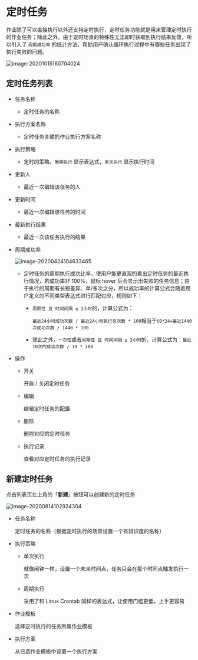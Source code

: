 # 定时任务

作业除了可以直接执行以外还支持定时执行，定时任务功能就是用来管理定时执行的作业任务；除此之外，由于定时场景的特殊性无法即时获取到执行结果反馈，所以引入了 `周期成功率` 的统计方法，帮助用户确认循环执行过程中有哪些任务出现了执行失败的问题。

![image-20201015160704024](media/image-20201015160704024.png)

## 定时任务列表

- 任务名称

  - 定时任务的名称

- 执行方案名称

  - 定时任务关联的作业执行方案名称

- 执行策略

  - 定时的策略，`周期执行` 显示表达式，`单次执行` 显示执行时间

- 更新人

  - 最近一次编辑该任务的人

- 更新时间

  - 最近一次编辑该任务的时间

- 最新执行结果

  - 最近一次该任务执行的结果

- 周期成功率

  ![image-20200424104633465](media/image-20200424104633465.png)

  - 定时任务的周期执行成功比率，使用户能更直观的看出定时任务的最近执行情况，若成功率非 100%，鼠标 hover 后会显示出失败的任务信息；由于执行的周期有长短差异、单/多次之分，所以成功率的计算公式会随着用户定义的不同类型表达式进行匹配对应，规则如下：

    - `周期性 且 时间间隔 ≤ 1小时`的，计算公式为：

      `最近24小时成功次数 / 最近24小时执行总次数 * 100`相当于`60*24=最近1440次成功次数 / 1440 * 100` 

    - 除此之外，`一次性`或者`周期性 且 时间间隔 ≥ 2小时`的，计算公式为：`最近10次的成功次数 / 10 * 100`

- 操作

  - 开关

    开启 / 关闭定时任务

  - 编辑

    编辑定时任务的配置

  - 删除

    删除对应的定时任务

  - 执行记录

    查看对应定时任务的执行记录



## 新建定时任务

点击列表页左上角的「**新建**」按钮可以创建新的定时任务

![image-20200814102924304](media/image-20200814102924304.png)

- 任务名称

  定时任务的名称（根据定时执行的场景设置一个有辨识度的名称）

- 执行策略

  - 单次执行

    就像闹钟一样，设置一个未来时间点，任务只会在那个时间点触发执行一次

  - 周期执行

    采用了和 Linux Crontab 同样的表达式，让使用门槛更低，上手更容易

- 作业模板

  选择定时执行的任务所属作业模板

- 执行方案

  从已选作业模板中设置一个执行方案
